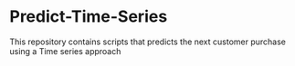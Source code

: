 # Predict-Time-Series
This repository contains scripts that predicts the next customer purchase using a Time series approach
